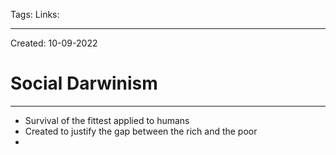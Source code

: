 Tags:
Links: 

---
Created: 10-09-2022
# Social Darwinism
---
- Survival of the fittest applied to humans
- Created to justify the gap between the rich and the poor
- 

